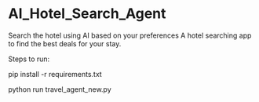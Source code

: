 # AI_Hotel_Search_Agent
Search the hotel using AI based on your preferences
A hotel searching app to find the best deals for your stay.

Steps to run:

pip install -r requirements.txt

python run travel_agent_new.py
